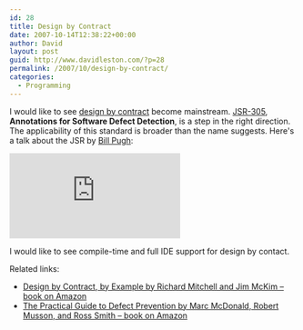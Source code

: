 ```yaml
---
id: 28
title: Design by Contract
date: 2007-10-14T12:38:22+00:00
author: David
layout: post
guid: http://www.davidleston.com/?p=28
permalink: /2007/10/design-by-contract/
categories:
  - Programming
---
```

I would like to see [design by contract](http://en.wikipedia.org/wiki/Design_by_contract) become mainstream. [JSR-305](http://jcp.org/en/jsr/detail?id=305), **Annotations for Software Defect Detection**, is a step in the right direction. The applicability of this standard is broader than the name suggests. Here's a talk about the JSR by [Bill Pugh](https://www.cs.umd.edu/users/pugh/):

<iframe src="https://www.youtube.com/embed/8eZ8YWVl-2s" frameborder="0" allowfullscreen></iframe>

I would like to see compile-time and full IDE support for design by contact.

Related links:

  * [Design by Contract, by Example by Richard Mitchell and Jim McKim &#8211; book on Amazon](http://www.amazon.com/gp/product/0201634600?ie=UTF8&tag=davidleston-20&linkCode=as2&camp=1789&creative=9325&creativeASIN=0201634600)
  * [The Practical Guide to Defect Prevention by Marc McDonald, Robert Musson, and Ross Smith &#8211; book on Amazon](http://www.amazon.com/gp/product/0735622531?ie=UTF8&tag=davidleston-20&linkCode=as2&camp=1789&creative=9325&creativeASIN=0735622531)